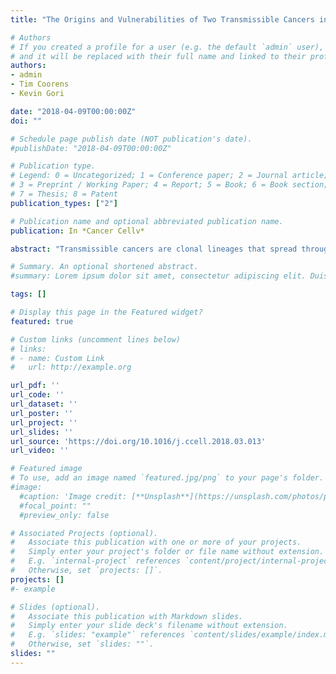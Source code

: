 ```yaml
---
title: "The Origins and Vulnerabilities of Two Transmissible Cancers in Tasmanian Devils"

# Authors
# If you created a profile for a user (e.g. the default `admin` user), write the username (folder name) here 
# and it will be replaced with their full name and linked to their profile.
authors:
- admin
- Tim Coorens
- Kevin Gori

date: "2018-04-09T00:00:00Z"
doi: ""

# Schedule page publish date (NOT publication's date).
#publishDate: "2018-04-09T00:00:00Z"

# Publication type.
# Legend: 0 = Uncategorized; 1 = Conference paper; 2 = Journal article;
# 3 = Preprint / Working Paper; 4 = Report; 5 = Book; 6 = Book section;
# 7 = Thesis; 8 = Patent
publication_types: ["2"]

# Publication name and optional abbreviated publication name.
publication: In *Cancer Cellv*

abstract: "Transmissible cancers are clonal lineages that spread through populations via contagious cancer cells. Although rare in nature, two facial tumor clones affect Tasmanian devils. Here we perform comparative genetic and functional characterization of these lineages. The two cancers have similar patterns of mutation and show no evidence of exposure to exogenous mutagens or viruses. Genes encoding PDGF receptors have copy number gains and are present on extrachromosomal double minutes. Drug screening indicates causative roles for receptor tyrosine kinases and sensitivity to inhibitors of DNA repair. Y chromosome loss from a male clone infecting a female host suggests immunoediting. These results imply that Tasmanian devils may have inherent susceptibility to transmissible cancers and present a suite of therapeutic compounds for use in conservation."

# Summary. An optional shortened abstract.
#summary: Lorem ipsum dolor sit amet, consectetur adipiscing elit. Duis posuere tellus ac convallis placerat. Proin tincidunt magna sed ex sollicitudin condimentum.

tags: []

# Display this page in the Featured widget?
featured: true

# Custom links (uncomment lines below)
# links:
# - name: Custom Link
#   url: http://example.org

url_pdf: ''
url_code: ''
url_dataset: ''
url_poster: ''
url_project: ''
url_slides: ''
url_source: 'https://doi.org/10.1016/j.ccell.2018.03.013'
url_video: ''

# Featured image
# To use, add an image named `featured.jpg/png` to your page's folder. 
#image:
  #caption: 'Image credit: [**Unsplash**](https://unsplash.com/photos/pLCdAaMFLTE)'
  #focal_point: ""
  #preview_only: false

# Associated Projects (optional).
#   Associate this publication with one or more of your projects.
#   Simply enter your project's folder or file name without extension.
#   E.g. `internal-project` references `content/project/internal-project/index.md`.
#   Otherwise, set `projects: []`.
projects: []
#- example

# Slides (optional).
#   Associate this publication with Markdown slides.
#   Simply enter your slide deck's filename without extension.
#   E.g. `slides: "example"` references `content/slides/example/index.md`.
#   Otherwise, set `slides: ""`.
slides: ""
---
```


